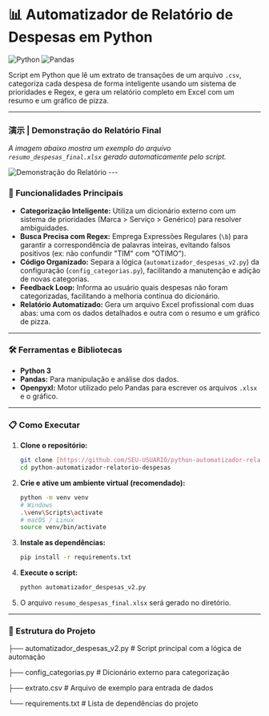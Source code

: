 # 📊 Automatizador de Relatório de Despesas em Python

![Python](https://img.shields.io/badge/Python-3.11-3776AB?style=for-the-badge&logo=python)
![Pandas](https://img.shields.io/badge/Pandas-1.5.3-150458?style=for-the-badge&logo=pandas)

Script em Python que lê um extrato de transações de um arquivo `.csv`, categoriza cada despesa de forma inteligente usando um sistema de prioridades e Regex, e gera um relatório completo em Excel com um resumo e um gráfico de pizza.

---

### 演示 | Demonstração do Relatório Final

*A imagem abaixo mostra um exemplo do arquivo `resumo_despesas_final.xlsx` gerado automaticamente pelo script.*

![Demonstração do Relatório](caminho/para/sua/imagem.png)  ---

### 🚀 Funcionalidades Principais

- **Categorização Inteligente:** Utiliza um dicionário externo com um sistema de prioridades (Marca > Serviço > Genérico) para resolver ambiguidades.
- **Busca Precisa com Regex:** Emprega Expressões Regulares (`\b`) para garantir a correspondência de palavras inteiras, evitando falsos positivos (ex: não confundir "TIM" com "OTIMO").
- **Código Organizado:** Separa a lógica (`automatizador_despesas_v2.py`) da configuração (`config_categorias.py`), facilitando a manutenção e adição de novas categorias.
- **Feedback Loop:** Informa ao usuário quais despesas não foram categorizadas, facilitando a melhoria contínua do dicionário.
- **Relatório Automatizado:** Gera um arquivo Excel profissional com duas abas: uma com os dados detalhados e outra com o resumo e um gráfico de pizza.

---

### 🛠️ Ferramentas e Bibliotecas

* **Python 3**
* **Pandas:** Para manipulação e análise dos dados.
* **Openpyxl:** Motor utilizado pelo Pandas para escrever os arquivos `.xlsx` e o gráfico.

---

### 📋 Como Executar

1.  **Clone o repositório:**
    ```bash
    git clone [https://github.com/SEU-USUARIO/python-automatizador-relatorio-despesas.git](https://github.com/SEU-USUARIO/python-automatizador-relatorio-despesas.git)
    cd python-automatizador-relatorio-despesas
    ```

2.  **Crie e ative um ambiente virtual (recomendado):**
    ```bash
    python -m venv venv
    # Windows
    .\venv\Scripts\activate
    # macOS / Linux
    source venv/bin/activate
    ```

3.  **Instale as dependências:**
    ```bash
    pip install -r requirements.txt
    ```

4.  **Execute o script:**
    ```bash
    python automatizador_despesas_v2.py
    ```

5.  O arquivo `resumo_despesas_final.xlsx` será gerado no diretório.

---
### 📁 Estrutura do Projeto
├── automatizador_despesas_v2.py  # Script principal com a lógica de automação

├── config_categorias.py          # Dicionário externo para categorização

├── extrato.csv                   # Arquivo de exemplo para entrada de dados

└── requirements.txt              # Lista de dependências do projeto
